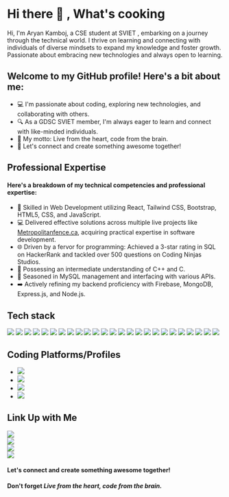 # Hi there 👋 , What's cooking
Hi, I'm Aryan Kamboj, a CSE student at SVIET , embarking on a journey through the technical world. I thrive on learning and connecting with individuals of diverse mindsets to expand my knowledge and foster growth. 
Passionate about embracing new technologies and always open to learning.


## Welcome to my GitHub profile! Here's a bit about me:
- 💻 I'm passionate about coding, exploring new technologies, and collaborating with others.
- 🔍 As a GDSC SVIET member, I'm always eager to learn and connect with like-minded individuals.
- 🧠 My motto: Live from the heart, code from the brain.
- 🚀 Let's connect and create something awesome together!

## Professional Expertise
#### Here's a breakdown of my technical competencies and professional expertise:
- 🚀 Skilled in Web Development utilizing React, Tailwind CSS, Bootstrap, HTML5, CSS, and JavaScript.
- 💻 Delivered effective solutions across multiple live projects like <a href="https://www.metropolitanfence.ca/">Metropolitanfence.ca</a>, acquiring practical expertise in software development.
- 🌐 Driven by a fervor for programming: Achieved a 3-star rating in SQL on HackerRank and tackled over 500 questions on Coding Ninjas Studios.
- 🐍 Possessing an intermediate understanding of C++ and C.
- 💼 Seasoned in MySQL management and interfacing with various APIs.
- ➡️ Actively refining my backend proficiency with Firebase, MongoDB, Express.js, and Node.js.

## Tech stack
  <a href="https://img.shields.io/badge/Wordpress-21759B?style=for-the-badge&logo=wordpress&logoColor=white"></a>
  <a href="https://img.shields.io/badge/MySQL-005C84?style=for-the-badge&logo=mysql&logoColor=white"></a>
  <a href="https://img.shields.io/badge/Adobe%20Photoshop-31A8FF?style=for-the-badge&logo=Adobe%20Photoshop&logoColor=black"></a>
  <img src="https://img.shields.io/badge/Canva-%2300C4CC.svg?&style=for-the-badge&logo=Canva&logoColor=white">
<img src="https://img.shields.io/badge/Bootstrap-563D7C?style=for-the-badge&logo=bootstrap&logoColor=white">
<img src="https://img.shields.io/badge/firebase-ffca28?style=for-the-badge&logo=firebase&logoColor=black">
<img src="https://img.shields.io/badge/Font_Awesome-339AF0?style=for-the-badge&logo=fontawesome&logoColor=white">
<img src="https://img.shields.io/badge/Node%20js-339933?style=for-the-badge&logo=nodedotjs&logoColor=white">
<img src="https://img.shields.io/badge/React-20232A?style=for-the-badge&logo=react&logoColor=61DAFB">
<img src="https://img.shields.io/badge/React_Router-CA4245?style=for-the-badge&logo=react-router&logoColor=white">
<img src="https://img.shields.io/badge/Tailwind_CSS-38B2AC?style=for-the-badge&logo=tailwind-css&logoColor=white">
<img src="https://img.shields.io/badge/C-00599C?style=for-the-badge&logo=c&logoColor=white">
<img src="https://img.shields.io/badge/C%2B%2B-00599C?style=for-the-badge&logo=c%2B%2B&logoColor=white">
<img src="https://img.shields.io/badge/CSS3-1572B6?style=for-the-badge&logo=css3&logoColor=white">
<img src="https://img.shields.io/badge/HTML5-E34F26?style=for-the-badge&logo=html5&logoColor=white">
<img src="https://img.shields.io/badge/JavaScript-323330?style=for-the-badge&logo=javascript&logoColor=F7DF1E">
<img src="https://img.shields.io/badge/Scratch-4D97FF?style=for-the-badge&logo=Scratch&logoColor=white">
<img src="https://img.shields.io/badge/Python-FFD43B?style=for-the-badge&logo=python&logoColor=blue">
<img src="https://img.shields.io/badge/MySQL-005C84?style=for-the-badge&logo=mysql&logoColor=white">
<img src="https://img.shields.io/badge/React_Native-20232A?style=for-the-badge&logo=react&logoColor=61DAFB">
<img src="https://img.shields.io/badge/Flask-000000?style=for-the-badge&logo=flask&logoColor=white">
<img src="https://img.shields.io/badge/next%20js-000000?style=for-the-badge&logo=nextdotjs&logoColor=white">
<img src="https://img.shields.io/badge/axios-671ddf?&style=for-the-badge&logo=axios&logoColor=white">
<img src="https://camo.githubusercontent.com/1afbc83deafaffa8d38322f379e88e56fd29d9ee1146429e6bb7ad2678fb1460/68747470733a2f2f696d672e736869656c64732e696f2f62616467652f61646f626570686f746f73686f702d2532333331413846462e7376673f7374796c653d666f722d7468652d6261646765266c6f676f3d61646f626570686f746f73686f70266c6f676f436f6c6f723d7768697465">
<img src="https://camo.githubusercontent.com/06d936bcad9d3f9d0e611e9afa230ebdefcac4074b7d97c425a3346495db190c/68747470733a2f2f696d672e736869656c64732e696f2f62616467652f72656475782d2532333539336438382e7376673f7374796c653d666f722d7468652d6261646765266c6f676f3d7265647578266c6f676f436f6c6f723d7768697465">
<img src="https://img.shields.io/badge/Xampp-F37623?style=for-the-badge&logo=xampp&logoColor=white">
<img src="https://img.shields.io/badge/Wordpress-21759B?style=for-the-badge&logo=wordpress&logoColor=white">
<img src="https://img.shields.io/badge/Android_Studio-3DDC84?style=for-the-badge&logo=android-studio&logoColor=white">

## Coding Platforms/Profiles
- <a href = "https://www.cloudskillsboost.google/public_profiles/0b040515-2528-4794-a4df-1ebddc1420c9"><img src="https://img.shields.io/badge/Google_Cloud-4285F4?style=for-the-badge&logo=google-cloud&logoColor=white"></a>
- <a href = "https://leetcode.com/aryankammboz/"><img src="https://img.shields.io/badge/-LeetCode-FFA116?style=for-the-badge&logo=LeetCode&logoColor=black"></a>
- <a href = "https://www.codingninjas.com/studio/profile/Nemmen"><img src="https://img.shields.io/badge/coding%20ninjas-DD6620?style=for-the-badge&logo=codingninjas&logoColor=white"></a>
- <a href = "https://www.hackerrank.com/profile/aryankammboz"><img src="https://img.shields.io/badge/-Hackerrank-2EC866?style=for-the-badge&logo=HackerRank&logoColor=white"></a>



## Link Up with Me
<a href="https://www.linkedin.com/in/aryan-kammboz-110521252/"><img src="https://img.shields.io/badge/LinkedIn-0077B5?style=for-the-badge&logo=linkedin&logoColor=white"></a><br>
<a href="https://twitter.com/kammboz"><img src="https://img.shields.io/badge/X-000000?style=for-the-badge&logo=x&logoColor=white"></a><br>
<a href="https://www.instagram.com/_aryankammboz_/"><img src="https://img.shields.io/badge/Instagram-E4405F?style=for-the-badge&logo=instagram&logoColor=white"></a><br/>
<a href="https://stackoverflow.com/users/23477798/aryan-kammboz"><img src="https://img.shields.io/badge/-Stackoverflow-FE7A16?style=for-the-badge&logo=stack-overflow&logoColor=white"></a>

 #### Let's connect and create something awesome together!
 #### Don't forget *Live from the heart, code from the brain.*
  
